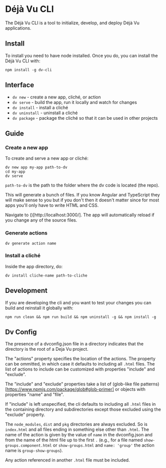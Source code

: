 Déjà Vu CLI
===========

The Déjà Vu CLI is a tool to initialize, develop, and deploy Déjà Vu
applications.

Install
-------

To install you need to have node installed. Once you do, you can install the
Déjà Vu CLI with:

```
npm install -g dv-cli
```

Interface
---------

  - `dv new` - create a new app, cliché, or action
  - `dv serve` - build the app, run it locally and watch for changes
  - `dv install` - install a cliché
  - `dv uninstall` - uninstall a cliché
  - `dv package` - package the cliché so that it can be used in other projects


Guide
-----

### Create a new app

To create and serve a new app or cliché:

```
dv new app my-app path-to-dv
cd my-app
dv serve
```

`path-to-dv` is the path to the folder where the dv code is located (the repo).

This will generate a bunch of files. If you know Angular and TypeScript they
will make sense to you but if you don't then it doesn't matter since for
most apps you'll only have to write HTML and CSS.

Navigate to ()[http://localhost:3000/]. The app will automatically reload if you
change any of the source files.

### Generate actions

```
dv generate action name
```

### Install a cliché

Inside the app directory, do:

```
dv install cliche-name path-to-cliche
```

Development
-----------

If you are developing the cli and you want to test your changes you can build
and reinstall it globally with:

```
npm run clean && npm run build && npm uninstall -g && npm install -g
```

Dv Config
---------

The presence of a dvconfig.json file in a directory indicates that the directory
is the root of a Deja Vu project.

The "actions" property specifies the location of the actions. The property can
be ommitted, in which case it defaults to including all `.html` files. The list
of actions to include can be customized with properties "include" and
"exclude".

The "include" and "exclude" properties take a list of
(glob-like file patterns)[https://www.npmjs.com/package/glob#glob-primer] or
objects with properties "name" and "file".

If "include" is left unspecified, the cli defaults to
including all `.html` files in the containing directory and subdirectories
except those excluded using the "exclude" property.

The `node_modules`, `dist` and `pkg` directories are always excluded. So is
`index.html` and all files ending in something else other than `.html`.
The name of the action is given by the value of `name` in the dvconfig.json and
from the name of the html file up to the first `.` (e.g., for a file named
`show-groups.component.html` or `show-groups.html` and `name: 'group'` the
action name is `group-show-groups`).

Any action referenced in another `.html` file must be included.
